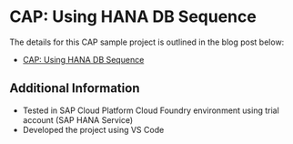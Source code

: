 # CAP: Using HANA DB Sequence

The details for this CAP sample project is outlined in the blog post below:
- [CAP: Using HANA DB Sequence](https://blogs.sap.com/2020/07/04/cap-using-hana-db-sequence/)

## Additional Information

- Tested in SAP Cloud Platform Cloud Foundry environment using trial account (SAP HANA Service)
- Developed the project using VS Code